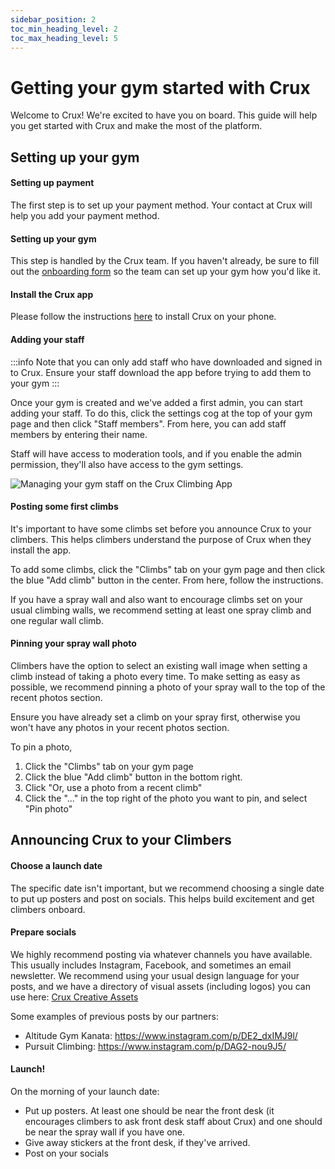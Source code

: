 ```yaml
---
sidebar_position: 2
toc_min_heading_level: 2
toc_max_heading_level: 5
---
```


# Getting your gym started with Crux

Welcome to Crux! We're excited to have you on board. This guide will help you get started with Crux and make the most of the platform.

## Setting up your gym

#### Setting up payment

The first step is to set up your payment method. Your contact at Crux will help you add your payment method.

#### Setting up your gym

This step is handled by the Crux team. If you haven't already, be sure to fill out the [onboarding form](https://docs.google.com/forms/d/e/1FAIpQLSfGkpQTSZSxq_EkcjB22kqrXb_3uxENddPGh3s8woO9ytM61g/viewform?usp=sf_link) so the team can set up your gym how you'd like it.

#### Install the Crux app

Please follow the instructions [here](/docs/documentation-for-climbers/getting-started/downloading-crux-and-signing-in.md) to install Crux on your phone.

#### Adding your staff

:::info
Note that you can only add staff who have downloaded and signed in to Crux. Ensure your staff download the app before trying to add them to your gym
:::

Once your gym is created and we've added a first admin, you can start adding your staff. To do this, click the settings cog at the top of your gym page and then click "Staff members". From here, you can add staff members by entering their name.

Staff will have access to moderation tools, and if you enable the admin permission, they'll also have access to the gym settings.

<img src="/img/manage-your-staff.png" alt="Managing your gym staff on the Crux Climbing App" class="screenshot" />

#### Posting some first climbs

It's important to have some climbs set before you announce Crux to your climbers. This helps climbers understand the purpose of Crux when they install the app.

To add some climbs, click the "Climbs" tab on your gym page and then click the blue "Add climb" button in the center. From here, follow the instructions.

If you have a spray wall and also want to encourage climbs set on your usual climbing walls, we recommend setting at least one spray climb and one regular wall climb.

#### Pinning your spray wall photo

Climbers have the option to select an existing wall image when setting a climb instead of taking a photo every time. To make setting as easy as possible, we recommend pinning a photo of your spray wall to the top of the recent photos section.

Ensure you have already set a climb on your spray first, otherwise you won't have any photos in your recent photos section.

To pin a photo,

1. Click the "Climbs" tab on your gym page
2. Click the blue "Add climb" button in the bottom right.
3. Click "Or, use a photo from a recent climb"
4. Click the "..." in the top right of the photo you want to pin, and select "Pin photo"

## Announcing Crux to your Climbers

#### Choose a launch date

The specific date isn't important, but we recommend choosing a single date to put up posters and post on socials. This helps build excitement and get climbers onboard.

#### Prepare socials

We highly recommend posting via whatever channels you have available. This usually includes Instagram, Facebook, and sometimes an email newsletter. We recommend using your usual design language for your posts, and we have a directory of visual assets (including logos) you can use here: [Crux Creative Assets](https://drive.google.com/drive/u/0/folders/1Opfo40ceL-2rQ98L8CWc5F4BQouUiLFu)

Some examples of previous posts by our partners:
- Altitude Gym Kanata: https://www.instagram.com/p/DE2_dxIMJ9l/
- Pursuit Climbing: https://www.instagram.com/p/DAG2-nou9J5/

#### Launch!

On the morning of your launch date:
- Put up posters. At least one should be near the front desk (it encourages climbers to ask front desk staff about Crux) and one should be near the spray wall if you have one.
- Give away stickers at the front desk, if they've arrived.
- Post on your socials
